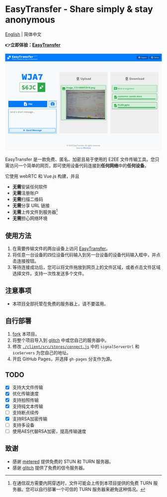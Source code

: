 # EasyTransfer - Share simply & stay anonymous

[English](README.md) | 简体中文

**👉立即体验：[EasyTransfer](https://file.ch3nyang.top/)**

![样例](./sample.jpeg)

EasyTransfer 是一款免费、匿名、加密且易于使用的 E2EE 文件传输工具。您只需访问一个简单的网页，即可使用设备代码连接到**任何网络**中的**任何设备**。

它使用 webRTC 和 Vue.js 构建，并且

- **无需**安装任何软件
- **无需**注册账户
- **无需**扫描二维码
- **无需**分享 URL 链接
- **无需**上传文件到服务器[^1]
- **无需**担心网络环境

## 使用方法

1. 在需要传输文件的两台设备上访问 [EasyTransfer](https://file.ch3nyang.top/)。
2. 将任意一台设备的四位设备代码输入到另一台设备的设备代码输入框中，并点击连接按钮。
3. 等待连接成功后，您可以将文件拖放到网页上的文件区域，或者点击文件区域选择文件。支持一次性发送多个文件。

## 注意事项

- 本项目全部托管在免费的服务器上，请不要滥用。

## 自行部署

1. [fork](https://github.com/WCY-dt/EasyTransfer/fork) 本项目。
2. 将整个项目导入到 [glitch](https://glitch.com/) 中或您自己的服务器中。
3. 修改 [`./client/src/stores/connect.js`](https://github.com/WCY-dt/EasyTransfer/blob/main/client/src/stores/connect.js) 中的 `signalServerUrl` 和 `iceServers` 为您自己的地址。
4. 开启 GitHub Pages，并选择 `gh-pages` 分支作为源。

## TODO

- [x] 支持大文件传输
- [x] 优化传输速度
- [x] 支持拍照传输
- [x] 支持纯文本传输
- [ ] 支持断点续传
- [x] 支持RSA加密传输
- [ ] 支持多设备
- [ ] 使用AES代替RSA加密，提高传输速度

## 致谢

- 感谢 [metered](https://www.metered.ca/) 提供免费的 STUN 和 TURN 服务器。
- 感谢 [glitch](https://glitch.com/) 提供了免费的信令服务器。

[^1]: 在通信双方需要内网穿透时，文件可能会上传到本项目提供的免费 TURN 服务器。您可以自行部署一个可信的 TURN 服务器来避免这种情况。
